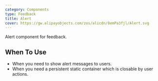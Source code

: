 ```yaml
---
category: Components
type: Feedback
title: Alert
cover: https://gw.alipayobjects.com/zos/alicdn/8emPa3fjl/Alert.svg
---
```


Alert component for feedback.

## When To Use

- When you need to show alert messages to users.
- When you need a persistent static container which is closable by user actions.

